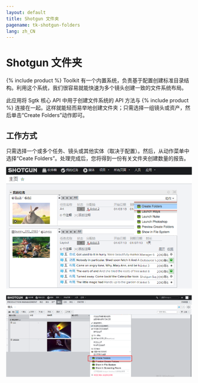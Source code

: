 ```yaml
---
layout: default
title: Shotgun 文件夹
pagename: tk-shotgun-folders
lang: zh_CN
---
```


# Shotgun 文件夹

{% include product %} Toolkit 有一个内置系统，负责基于配置创建标准目录结构。利用这个系统，我们很容易就能快速为多个镜头创建一致的文件系统布局。

此应用将 Sgtk 核心 API 中用于创建文件系统的 API 方法与 {% include product %} 连接在一起。这样就能轻而易举地创建文件夹；只需选择一组镜头或资产，然后单击“Create Folders”动作即可。

## 工作方式
只需选择一个或多个任务、镜头或其他实体（取决于配置）。然后，从动作菜单中选择“Ceate Folders”。处理完成后，您将得到一份有关文件夹创建数量的报告。

![{% include product %} 创建文件夹 1](../images/apps/shotgun-folders-create_folders_1.png)

![{% include product %} 创建文件夹 2](../images/apps/shotgun-folders-create_folders_2.png)


